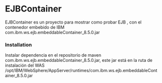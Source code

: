 # EJBContainer

EJBContainer es un proyecto para mostrar como probar EJB , con el contenedor embebido de IBM com.ibm.ws.ejb.embeddableContainer_8.5.0.jar 

### Installation

Instalar dependencia en el repositorio de maven  com.ibm.ws.ejb.embeddableContainer_8.5.0.jar, este jar está en la ruta de instalación del WAS /opt/IBM/WebSphere/AppServer/runtimes/com.ibm.ws.ejb.embeddableContainer_8.5.0.jar